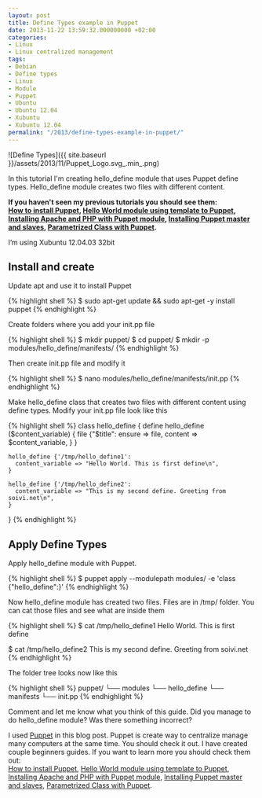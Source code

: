 ```yaml
---
layout: post
title: Define Types example in Puppet
date: 2013-11-22 13:59:32.000000000 +02:00
categories:
- Linux
- Linux centralized management
tags:
- Debian
- Define types
- Linux
- Module
- Puppet
- Ubuntu
- Ubuntu 12.04
- Xubuntu
- Xubuntu 12.04
permalink: "/2013/define-types-example-in-puppet/"
---
```

![Define Types]({{ site.baseurl }}/assets/2013/11/Puppet_Logo.svg_.min_.png)

In this tutorial I'm creating hello_define module that uses Puppet define types. Hello_define module creates two files with different content.

**If you haven't seen my previous tutorials you should see them:  
[How to install Puppet](/2013/how-to-install-puppet/), [Hello World module using template to Puppet](/2013/template-hello-world-module-to-puppet/),  
[Installing Apache and PHP with Puppet module](/2013/installing-apache-and-php-with-puppet-module/), [Installing Puppet master and slaves](/2013/installing-puppet-master-and-slaves/), [Parametrized Class with Puppet](/2013/parameterized-class-with-puppet/).**

I’m using Xubuntu 12.04.03 32bit

## Install and create

Update apt and use it to install Puppet

{% highlight shell %}
$ sudo apt-get update && sudo apt-get -y install puppet
{% endhighlight %}

Create folders where you add your init.pp file

{% highlight shell %}
$ mkdir puppet/
$ cd puppet/
$ mkdir -p modules/hello_define/manifests/
{% endhighlight %}

Then create init.pp file and modify it

{% highlight shell %}
$ nano modules/hello_define/manifests/init.pp
{% endhighlight %}

Make hello_define class that creates two files with different content using define types. Modify your init.pp file look like this

{% highlight shell %}
class hello_define {
    define hello_define ($content_variable) {
      file {"$title":
        ensure  => file,
        content => $content_variable,
      }
    }

    hello_define {'/tmp/hello_define1':
      content_variable => "Hello World. This is first define\n",
    }

    hello_define {'/tmp/hello_define2':
      content_variable => "This is my second define. Greeting from soivi.net\n",
    }
}
{% endhighlight %}

## Apply Define Types

Apply hello_define module with Puppet.

{% highlight shell %}
$ puppet apply --modulepath modules/ -e 'class {"hello_define":}'
{% endhighlight %}

Now hello_define module has created two files. Files are in /tmp/ folder. You can cat those files and see what are inside them

{% highlight shell %}
$ cat /tmp/hello_define1 
Hello World. This is first define

$ cat /tmp/hello_define2
This is my second define. Greeting from soivi.net
{% endhighlight %}

The folder tree looks now like this

{% highlight shell %}
puppet/
└── modules
    └── hello_define
        └── manifests
            └── init.pp
{% endhighlight %}

Comment and let me know what you think of this guide. Did you manage to do hello_define module? Was there something incorrect?

I used [Puppet](https://puppet.com/) in this blog post. Puppet is create way to centralize manage many computers at the same time. You should check it out. I have created couple beginners guides. If you want to learn more you should check them out:  
[How to install Puppet](/2013/how-to-install-puppet/), [Hello World module using template to Puppet](/2013/template-hello-world-module-to-puppet/),  
[Installing Apache and PHP with Puppet module](/2013/installing-apache-and-php-with-puppet-module/), [Installing Puppet master and slaves](/2013/installing-puppet-master-and-slaves/), [Parametrized Class with Puppet](/2013/parameterized-class-with-puppet/).

